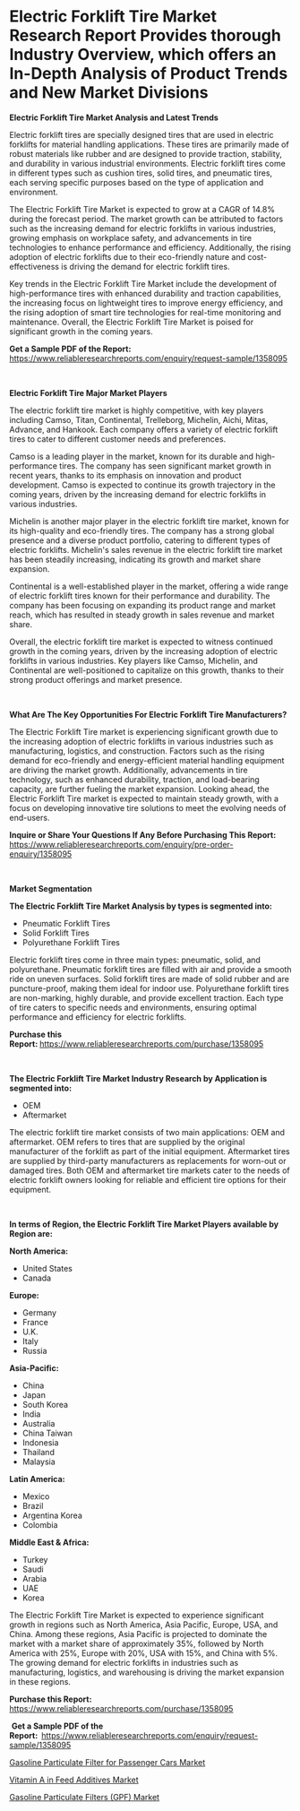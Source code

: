 <p><h1>Electric Forklift Tire Market Research Report Provides thorough Industry Overview, which offers an In-Depth Analysis of Product Trends and New Market Divisions</h1></p><p><strong>Electric Forklift Tire Market Analysis and Latest Trends</strong></p>
<p><p>Electric forklift tires are specially designed tires that are used in electric forklifts for material handling applications. These tires are primarily made of robust materials like rubber and are designed to provide traction, stability, and durability in various industrial environments. Electric forklift tires come in different types such as cushion tires, solid tires, and pneumatic tires, each serving specific purposes based on the type of application and environment.</p><p>The Electric Forklift Tire Market is expected to grow at a CAGR of 14.8% during the forecast period. The market growth can be attributed to factors such as the increasing demand for electric forklifts in various industries, growing emphasis on workplace safety, and advancements in tire technologies to enhance performance and efficiency. Additionally, the rising adoption of electric forklifts due to their eco-friendly nature and cost-effectiveness is driving the demand for electric forklift tires.</p><p>Key trends in the Electric Forklift Tire Market include the development of high-performance tires with enhanced durability and traction capabilities, the increasing focus on lightweight tires to improve energy efficiency, and the rising adoption of smart tire technologies for real-time monitoring and maintenance. Overall, the Electric Forklift Tire Market is poised for significant growth in the coming years.</p></p>
<p><strong>Get a Sample PDF of the Report:&nbsp;</strong> <a href="https://www.reliableresearchreports.com/enquiry/request-sample/1358095">https://www.reliableresearchreports.com/enquiry/request-sample/1358095</a></p>
<p>&nbsp;</p>
<p><strong>Electric Forklift Tire Major Market Players</strong></p>
<p><p>The electric forklift tire market is highly competitive, with key players including Camso, Titan, Continental, Trelleborg, Michelin, Aichi, Mitas, Advance, and Hankook. Each company offers a variety of electric forklift tires to cater to different customer needs and preferences.</p><p>Camso is a leading player in the market, known for its durable and high-performance tires. The company has seen significant market growth in recent years, thanks to its emphasis on innovation and product development. Camso is expected to continue its growth trajectory in the coming years, driven by the increasing demand for electric forklifts in various industries.</p><p>Michelin is another major player in the electric forklift tire market, known for its high-quality and eco-friendly tires. The company has a strong global presence and a diverse product portfolio, catering to different types of electric forklifts. Michelin's sales revenue in the electric forklift tire market has been steadily increasing, indicating its growth and market share expansion.</p><p>Continental is a well-established player in the market, offering a wide range of electric forklift tires known for their performance and durability. The company has been focusing on expanding its product range and market reach, which has resulted in steady growth in sales revenue and market share.</p><p>Overall, the electric forklift tire market is expected to witness continued growth in the coming years, driven by the increasing adoption of electric forklifts in various industries. Key players like Camso, Michelin, and Continental are well-positioned to capitalize on this growth, thanks to their strong product offerings and market presence.</p></p>
<p>&nbsp;</p>
<p><strong>What Are The Key Opportunities For Electric Forklift Tire Manufacturers?</strong></p>
<p><p>The Electric Forklift Tire market is experiencing significant growth due to the increasing adoption of electric forklifts in various industries such as manufacturing, logistics, and construction. Factors such as the rising demand for eco-friendly and energy-efficient material handling equipment are driving the market growth. Additionally, advancements in tire technology, such as enhanced durability, traction, and load-bearing capacity, are further fueling the market expansion. Looking ahead, the Electric Forklift Tire market is expected to maintain steady growth, with a focus on developing innovative tire solutions to meet the evolving needs of end-users.</p></p>
<p><strong>Inquire or Share Your Questions If Any Before Purchasing This Report:</strong> <a href="https://www.reliableresearchreports.com/enquiry/pre-order-enquiry/1358095">https://www.reliableresearchreports.com/enquiry/pre-order-enquiry/1358095</a></p>
<p>&nbsp;</p>
<p><strong>Market Segmentation</strong></p>
<p><strong>The Electric Forklift Tire Market Analysis by types is segmented into:</strong></p>
<p><ul><li>Pneumatic Forklift Tires</li><li>Solid Forklift Tires</li><li>Polyurethane Forklift Tires</li></ul></p>
<p><p>Electric forklift tires come in three main types: pneumatic, solid, and polyurethane. Pneumatic forklift tires are filled with air and provide a smooth ride on uneven surfaces. Solid forklift tires are made of solid rubber and are puncture-proof, making them ideal for indoor use. Polyurethane forklift tires are non-marking, highly durable, and provide excellent traction. Each type of tire caters to specific needs and environments, ensuring optimal performance and efficiency for electric forklifts.</p></p>
<p><strong>Purchase this Report:&nbsp;</strong><a href="https://www.reliableresearchreports.com/purchase/1358095">https://www.reliableresearchreports.com/purchase/1358095</a></p>
<p>&nbsp;</p>
<p><strong>The Electric Forklift Tire Market Industry Research by Application is segmented into:</strong></p>
<p><ul><li>OEM</li><li>Aftermarket</li></ul></p>
<p><p>The electric forklift tire market consists of two main applications: OEM and aftermarket. OEM refers to tires that are supplied by the original manufacturer of the forklift as part of the initial equipment. Aftermarket tires are supplied by third-party manufacturers as replacements for worn-out or damaged tires. Both OEM and aftermarket tire markets cater to the needs of electric forklift owners looking for reliable and efficient tire options for their equipment.</p></p>
<p>&nbsp;</p>
<p><strong>In terms of Region, the Electric Forklift Tire Market Players available by Region are:</strong></p>
<p>
    <p> <strong> North America: </strong>
        <ul>
            <li>United States</li>
            <li>Canada</li>
        </ul>
        </p> 
    <p> <strong> Europe: </strong>
        <ul>
            <li>Germany</li>
            <li>France</li>
            <li>U.K.</li>
            <li>Italy</li>
            <li>Russia</li>
        </ul>
        </p> 
    <p> <strong> Asia-Pacific: </strong>
        <ul>
            <li>China</li>
            <li>Japan</li>
            <li>South Korea</li>
            <li>India</li>
            <li>Australia</li>
            <li>China Taiwan</li>
            <li>Indonesia</li>
            <li>Thailand</li>
            <li>Malaysia</li>
        </ul>
        </p> 
    <p> <strong> Latin America: </strong>
        <ul>
            <li>Mexico</li>
            <li>Brazil</li>
            <li>Argentina Korea</li>
            <li>Colombia</li>
        </ul>
        </p> 
    <p> <strong> Middle East & Africa: </strong>
        <ul>
            <li>Turkey</li>
            <li>Saudi</li>
            <li>Arabia</li>
            <li>UAE</li>
            <li>Korea</li>
        </ul>
    </p>
    </p>
<p><p>The Electric Forklift Tire Market is expected to experience significant growth in regions such as North America, Asia Pacific, Europe, USA, and China. Among these regions, Asia Pacific is projected to dominate the market with a market share of approximately 35%, followed by North America with 25%, Europe with 20%, USA with 15%, and China with 5%. The growing demand for electric forklifts in industries such as manufacturing, logistics, and warehousing is driving the market expansion in these regions.</p></p>
<p><strong>Purchase this Report: </strong><a href="https://www.reliableresearchreports.com/purchase/1358095">https://www.reliableresearchreports.com/purchase/1358095</a></p>
<p>&nbsp;<strong>Get a Sample PDF of the Report:&nbsp;&nbsp;</strong><a href="https://www.reliableresearchreports.com/enquiry/request-sample/1358095">https://www.reliableresearchreports.com/enquiry/request-sample/1358095</a></p>
<p><strong></strong></p>
<p><p><a href="https://view.publitas.com/reportprime-1/global-gasoline-particulate-filter-for-passenger-cars-market-by-types-applications-and-major-players-with-regional-growth-rate-analysis-and-development-situation-from-2023-to-2030/">Gasoline Particulate Filter for Passenger Cars Market</a></p><p><a href="https://view.publitas.com/reportprime-1/vitamin-a-in-feed-additives-market-size-global-industry-overview-market-segmentation-and-forecast-2023-to-2030/">Vitamin A in Feed Additives Market</a></p><p><a href="https://view.publitas.com/reportprime-1/gasoline-particulate-filters-gpf-market-with-the-goal-of-estimating-the-market-size-and-future-growth-potential-of-various-market-segments-based-on-component-applications-end-user-and-region/">Gasoline Particulate Filters (GPF) Market</a></p></p>